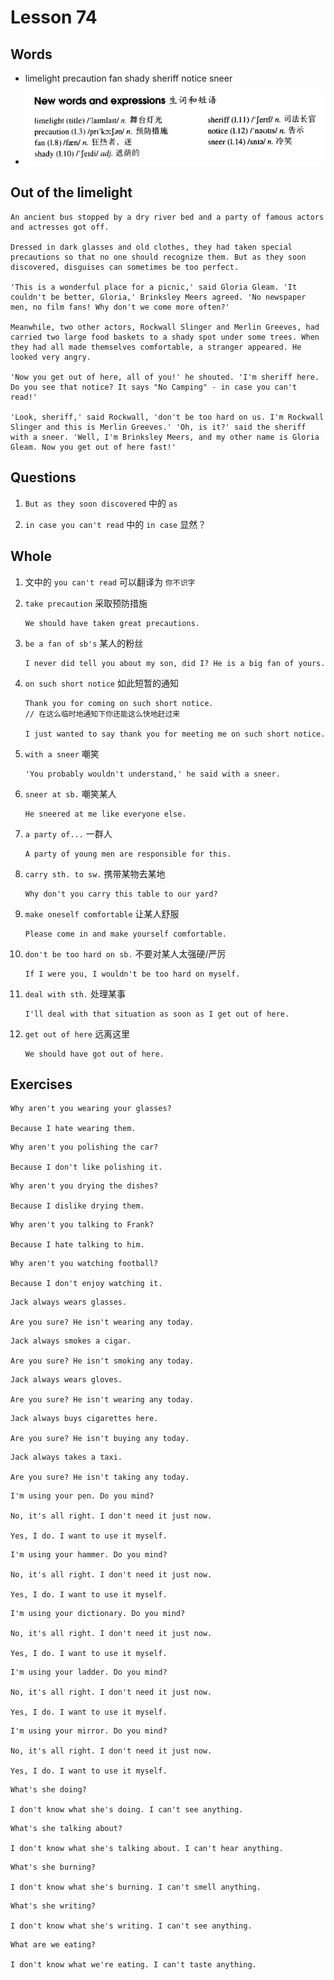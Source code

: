 # Lesson 74

## Words

- limelight precaution fan shady sheriff notice sneer

- ![Words](../../../Images/Part2/08/words-74.png)

## Out of the limelight

```
An ancient bus stopped by a dry river bed and a party of famous actors and actresses got off.

Dressed in dark glasses and old clothes, they had taken special precautions so that no one should recognize them. But as they soon discovered, disguises can sometimes be too perfect.

'This is a wonderful place for a picnic,' said Gloria Gleam. 'It couldn't be better, Gloria,' Brinksley Meers agreed. 'No newspaper men, no film fans! Why don't we come more often?'

Meanwhile, two other actors, Rockwall Slinger and Merlin Greeves, had carried two large food baskets to a shady spot under some trees. When they had all made themselves comfortable, a stranger appeared. He looked very angry.

'Now you get out of here, all of you!' he shouted. 'I'm sheriff here. Do you see that notice? It says "No Camping" - in case you can't read!'

'Look, sheriff,' said Rockwall, 'don't be too hard on us. I'm Rockwall Slinger and this is Merlin Greeves.' 'Oh, is it?' said the sheriff with a sneer. 'Well, I'm Brinksley Meers, and my other name is Gloria Gleam. Now you get out of here fast!'
```

## Questions

1. `But as they soon discovered` 中的 `as`

2. `in case you can't read` 中的 `in case` 显然？

## Whole

1. 文中的 `you can't read` 可以翻译为 `你不识字`

2. `take precaution` 采取预防措施

   ```
   We should have taken great precautions.
   ```

3. `be a fan of sb's` 某人的粉丝

   ```
   I never did tell you about my son, did I? He is a big fan of yours.
   ```

4. `on such short notice` 如此短暂的通知

   ```
   Thank you for coming on such short notice.
   // 在这么临时地通知下你还能这么快地赶过来

   I just wanted to say thank you for meeting me on such short notice.
   ```

5. `with a sneer` 嘲笑

   ```
   'You probably wouldn't understand,' he said with a sneer.
   ```

6. `sneer at sb.` 嘲笑某人

   ```
   He sneered at me like everyone else.
   ```

7. `a party of...` 一群人

   ```
   A party of young men are responsible for this.
   ```

8. `carry sth. to sw.` 携带某物去某地

   ```
   Why don't you carry this table to our yard?
   ```

9. `make oneself comfortable` 让某人舒服

   ```
   Please come in and make yourself comfortable.
   ```

10. `don't be too hard on sb.` 不要对某人太强硬/严厉

    ```
    If I were you, I wouldn't be too hard on myself.
    ```

11. `deal with sth.` 处理某事

    ```
    I'll deal with that situation as soon as I get out of here.
    ```

12. `get out of here` 远离这里

    ```
    We should have got out of here.
    ```

## Exercises

```
Why aren't you wearing your glasses?

Because I hate wearing them.
```

```
Why aren't you polishing the car?

Because I don't like polishing it.
```

```
Why aren't you drying the dishes?

Because I dislike drying them.
```

```
Why aren't you talking to Frank?

Because I hate talking to him.
```

```
Why aren't you watching football?

Because I don't enjoy watching it.
```

```
Jack always wears glasses.

Are you sure? He isn't wearing any today.
```

```
Jack always smokes a cigar.

Are you sure? He isn't smoking any today.
```

```
Jack always wears gloves.

Are you sure? He isn't wearing any today.
```

```
Jack always buys cigarettes here.

Are you sure? He isn't buying any today.
```

```
Jack always takes a taxi.

Are you sure? He isn't taking any today.
```

```
I'm using your pen. Do you mind?

No, it's all right. I don't need it just now.

Yes, I do. I want to use it myself.
```

```
I'm using your hammer. Do you mind?

No, it's all right. I don't need it just now.

Yes, I do. I want to use it myself.
```

```
I'm using your dictionary. Do you mind?

No, it's all right. I don't need it just now.

Yes, I do. I want to use it myself.
```

```
I'm using your ladder. Do you mind?

No, it's all right. I don't need it just now.

Yes, I do. I want to use it myself.
```

```
I'm using your mirror. Do you mind?

No, it's all right. I don't need it just now.

Yes, I do. I want to use it myself.
```

```
What's she doing?

I don't know what she's doing. I can't see anything.
```

```
What's she talking about?

I don't know what she's talking about. I can't hear anything.
```

```
What's she burning?

I don't know what she's burning. I can't smell anything.
```

```
What's she writing?

I don't know what she's writing. I can't see anything.
```

```
What are we eating?

I don't know what we're eating. I can't taste anything.
```
